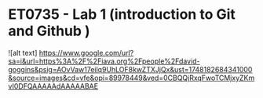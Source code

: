 # ET0735 - Lab 1 (introduction to Git and Github )
![alt text] https://www.google.com/url?sa=i&url=https%3A%2F%2Fiava.org%2Fpeople%2Fdavid-goggins&psig=AOvVaw17eilq9UhLOF8kwZTXJjQx&ust=1748182684341000&source=images&cd=vfe&opi=89978449&ved=0CBQQjRxqFwoTCMjxyZKmvI0DFQAAAAAdAAAAABAE
